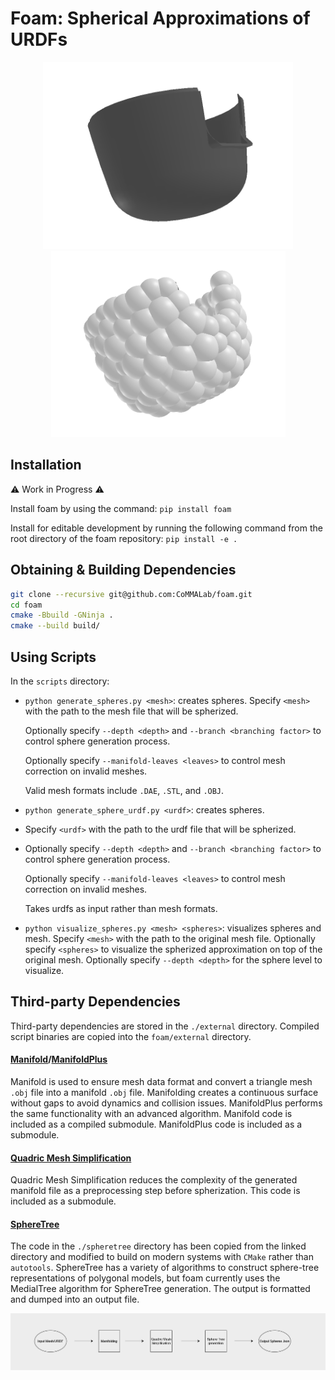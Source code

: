 # Foam: Spherical Approximations of URDFs
<p align="center">
  <img src="images/i2.png" alt="Original" width="400"/>
  <img src="images/i1.png" alt="Spherized" width="375"/>
</p>


## Installation
:warning: Work in Progress :warning:

Install foam by using the command:
`pip install foam`

Install for editable development by running the following command from the root directory of the foam repository:
`pip install -e .`

## Obtaining & Building Dependencies 
```sh
git clone --recursive git@github.com:CoMMALab/foam.git
cd foam
cmake -Bbuild -GNinja .
cmake --build build/
```


## Using Scripts

In the `scripts` directory:

- `python generate_spheres.py <mesh>`: creates spheres.
  Specify `<mesh>` with the path to the mesh file that will be spherized.
  
  Optionally specify `--depth <depth>` and `--branch <branching factor>` to control sphere generation process.
  
  Optionally specify `--manifold-leaves <leaves>` to control mesh correction on invalid meshes.
  
  Valid mesh formats include `.DAE`, `.STL`, and `.OBJ`.
- `python generate_sphere_urdf.py <urdf>`: creates spheres.
- Specify `<urdf>` with the path to the urdf file that will be spherized.
- 
  Optionally specify `--depth <depth>` and `--branch <branching factor>` to control sphere generation process.
  
  Optionally specify `--manifold-leaves <leaves>` to control mesh correction on invalid meshes.
  
  Takes urdfs as input rather than mesh formats.
- `python visualize_spheres.py <mesh> <spheres>`: visualizes spheres and mesh.
  Specify `<mesh>` with the path to the original mesh file.
  Optionally specify `<spheres>` to visualize the spherized approximation on top of the original mesh.
  Optionally specify `--depth <depth>` for the sphere level to visualize.

## Third-party Dependencies

Third-party dependencies are stored in the `./external` directory.
Compiled script binaries are copied into the `foam/external` directory.



#### [Manifold](https://github.com/hjwdzh/Manifold)/[ManifoldPlus](https://github.com/hjwdzh/ManifoldPlus)
Manifold is used to ensure mesh data format and convert a triangle mesh `.obj` file into a manifold `.obj` file. Manifolding creates a continuous surface without gaps to avoid dynamics and collision issues. ManifoldPlus performs the same functionality with an advanced algorithm. Manifold code is included as a compiled submodule. ManifoldPlus code is included as a submodule.

#### [Quadric Mesh Simplification](https://github.com/sp4cerat/Fast-Quadric-Mesh-Simplification)
Quadric Mesh Simplification reduces the complexity of the generated manifold file as a preprocessing step before spherization. This code is included as a submodule.

#### [SphereTree](https://github.com/mlund/spheretree)
The code in the `./spheretree` directory has been copied from the linked directory and modified to build on modern systems with `CMake` rather than `autotools`. SphereTree has a variety of algorithms to construct sphere-tree representations of polygonal models, but foam currently uses the MedialTree algorithm for SphereTree generation. The output is formatted and dumped into an output file.

<img src="images/pipeline.png" alt="Pipeline" />
